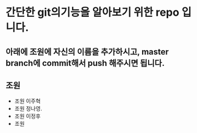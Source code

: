 # 간단한 git의기능을 알아보기 위한 repo 입니다.

## 아래에 조원에 자신의 이름을 추가하시고, master branch에 commit해서 push 해주시면 됩니다.

## 조원

- 조원 이주혁 
- 조원 정나영.
- 조원 이정후
- 조원 
